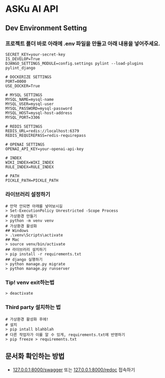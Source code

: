 # ASKu AI API

## Dev Environment Setting

### 프로젝트 폴더 바로 아래에 .env 파일을 만들고 아래 내용을 넣어주세요.
```
SECRET_KEY=your-secret-key
IS_DEVELOP=True
DJANGO_SETTINGS_MODULE=config.settings pylint --load-plugins pylint_django

# DOCKERIZE SETTINGS
PORT=0000
USE_DOCKER=True

# MYSQL SETTINGS
MYSQL_NAME=mysql-name
MYSQL_USER=mysql-user
MYSQL_PASSWORD=mysql-password
MYSQL_HOST=mysql-host-address
MYSQL_PORT=3306

# REDIS SETTINGS
REDIS_URL=redis://localhost:6379
REDIS_REQUIREPASS=redis-requirepass

# OPENAI SETTINGS
OPENAI_API_KEY=your-openai-api-key

# INDEX
WIKI_INDEX=WIKI_INDEX
RULE_INDEX=RULE_INDEX

# PATH
PICKLE_PATH=PICKLE_PATH
```

### 라이브러리 설정하기
```shell
# 만약 안되면 아래를 넣어보시길
> Set-ExecutionPolicy Unrestricted -Scope Process
# 가상환경 만들기
> python -m venv venv
# 가상환경 활성화
## Windows
> .\venv\Scripts\activate
## Mac
> source venv/bin/activate
## 라이브러리 설치하기
> pip install -r requirements.txt
## django 실행하기
> python manage.py migrate
> python manage.py runserver
```

### Tip! venv exit하는법
```shell
> deactivate
```

### Third party 설치하는 법

```shell
# 가상환경 활성화 후에!
# 설치
> pip intall blahblah
# 다른 작업자가 이를 알 수 있게, requirements.txt에 반영하기
> pip freeze > requirements.txt
```

## 문서화 확인하는 방법
- [127.0.0.1:8000/swagger](127.0.0.1:8000/swagger) 또는 [127.0.0.1:8000/redoc](127.0.0.1:8000/redoc) 접속하기 
